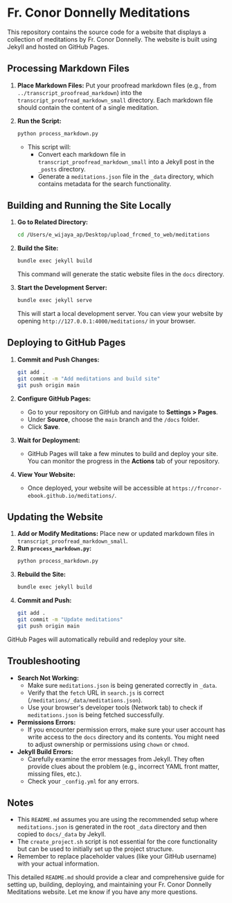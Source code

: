 # Fr. Conor Donnelly Meditations

This repository contains the source code for a website that displays a collection of meditations by Fr. Conor Donnelly. The website is built using Jekyll and hosted on GitHub Pages.

## Processing Markdown Files

1. **Place Markdown Files:** Put your proofread markdown files (e.g., from `../transcript_proofread_markdown`) into the `transcript_proofread_markdown_small` directory. Each markdown file should contain the content of a single meditation.

2. **Run the Script:**

    ```bash
    python process_markdown.py
    ```

    *   This script will:
        *   Convert each markdown file in `transcript_proofread_markdown_small` into a Jekyll post in the `_posts` directory.
        *   Generate a `meditations.json` file in the `_data` directory, which contains metadata for the search functionality.

## Building and Running the Site Locally

1. **Go to Related Directory:**

    ```bash
    cd /Users/e_wijaya_ap/Desktop/upload_frcmed_to_web/meditations
    ```


2. **Build the Site:**

    ```bash
    bundle exec jekyll build
    ```

    This command will generate the static website files in the `docs` directory.

3. **Start the Development Server:**

    ```bash
    bundle exec jekyll serve
    ```

    This will start a local development server. You can view your website by opening `http://127.0.0.1:4000/meditations/` in your browser.

## Deploying to GitHub Pages

1. **Commit and Push Changes:**

    ```bash
    git add .
    git commit -m "Add meditations and build site"
    git push origin main
    ```

2. **Configure GitHub Pages:**

    *   Go to your repository on GitHub and navigate to **Settings > Pages**.
    *   Under **Source**, choose the `main` branch and the `/docs` folder.
    *   Click **Save**.

3. **Wait for Deployment:**

    *   GitHub Pages will take a few minutes to build and deploy your site. You can monitor the progress in the **Actions** tab of your repository.

4. **View Your Website:**

    *   Once deployed, your website will be accessible at `https://frconor-ebook.github.io/meditations/`.

## Updating the Website

1. **Add or Modify Meditations:** Place new or updated markdown files in `transcript_proofread_markdown_small`.
2. **Run `process_markdown.py`:**
    ```bash
    python process_markdown.py
    ```
3. **Rebuild the Site:**
    ```bash
    bundle exec jekyll build
    ```
4. **Commit and Push:**
    ```bash
    git add .
    git commit -m "Update meditations"
    git push origin main
    ```

GitHub Pages will automatically rebuild and redeploy your site.

## Troubleshooting

*   **Search Not Working:**
    *   Make sure `meditations.json` is being generated correctly in `_data`.
    *   Verify that the `fetch` URL in `search.js` is correct (`/meditations/_data/meditations.json`).
    *   Use your browser's developer tools (Network tab) to check if `meditations.json` is being fetched successfully.
*   **Permissions Errors:**
    *   If you encounter permission errors, make sure your user account has write access to the `docs` directory and its contents. You might need to adjust ownership or permissions using `chown` or `chmod`.
*   **Jekyll Build Errors:**
    *   Carefully examine the error messages from Jekyll. They often provide clues about the problem (e.g., incorrect YAML front matter, missing files, etc.).
    *   Check your `_config.yml` for any errors.

## Notes

*   This `README.md` assumes you are using the recommended setup where `meditations.json` is generated in the root `_data` directory and then copied to `docs/_data` by Jekyll.
*   The `create_project.sh` script is not essential for the core functionality but can be used to initially set up the project structure.
*   Remember to replace placeholder values (like your GitHub username) with your actual information.

This detailed `README.md` should provide a clear and comprehensive guide for setting up, building, deploying, and maintaining your Fr. Conor Donnelly Meditations website. Let me know if you have any more questions.
